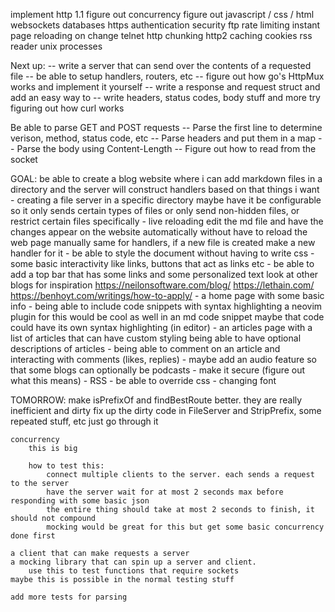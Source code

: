 implement http 1.1
figure out concurrency
figure out javascript / css / html
websockets
databases
https
authentication
security
ftp
rate limiting
instant page reloading on change
telnet
http chunking
http2
caching
cookies
rss reader
unix processes

Next up:
    -- write a server that can send over the contents of a requested file
    -- be able to setup handlers, routers, etc
    -- figure out how go's HttpMux works and implement it yourself
    -- write a response and request struct and add an easy way to 
    -- write headers, status codes, body stuff and more
    try figuring out how curl works

Be able to parse GET and POST requests
    -- Parse the first line to determine verison, method, status code, etc
    -- Parse headers and put them in a map
    -- Parse the body using Content-Length
    -- Figure out how to read from the socket

GOAL:
    be able to create a blog website where i can add markdown
    files in a directory and the server will construct handlers based on that
    things i want
        - creating a file server in a specific directory
            maybe have it be configurable so it only sends certain types of files
            or only send non-hidden files, or restrict certain files specifically
        - live reloading
            edit the md file and have the changes appear on the website automatically
            without have to reload the web page manually
            same for handlers, if a new file is created make a new handler for it
        - be able to style the document without having to write css
        - some basic interactivity like links, buttons that act as links etc
        - be able to add a top bar that has some links and some personalized text
            look at other blogs for inspiration
            https://neilonsoftware.com/blog/
            https://lethain.com/
            https://benhoyt.com/writings/how-to-apply/
        - a home page with some basic info
        - being able to include code snippets with syntax highlighting
            a neovim plugin for this would be cool as well
            in an md code snippet maybe that code could have its own syntax highlighting (in editor)
        - an articles page with a list of articles that can have custom styling
            being able to have optional descriptions of articles
        - being able to comment on an article and interacting with comments (likes, replies)
        - maybe add an audio feature so that some blogs can optionally be podcasts
        - make it secure (figure out what this means)
        - RSS
        - be able to override css
        - changing font

TOMORROW:
    make isPrefixOf and findBestRoute better. they are really inefficient and dirty
    fix up the dirty code in FileServer and StripPrefix, some repeated stuff, etc
        just go through it

    concurrency
        this is big
        
        how to test this:
            connect multiple clients to the server. each sends a request to the server
            have the server wait for at most 2 seconds max before responding with some basic json
            the entire thing should take at most 2 seconds to finish, it should not compound
            mocking would be great for this but get some basic concurrency done first

    a client that can make requests a server
    a mocking library that can spin up a server and client.
        use this to test functions that require sockets
    maybe this is possible in the normal testing stuff

    add more tests for parsing



